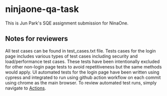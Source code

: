 # ninjaone-qa-task

This is Jun Park's SQE assignment submission for NinaOne.

## Notes for reviewers

All test cases can be found in test_cases.txt file. Tests cases for the login page includes various types of test cases including security and load/performance test cases. These tests have been intentionally excluded for other non-login page tests to avoid repetitiveness but the same methods would apply. UI automated tests for the login page have been written using cypress and integrated to run using github action workflow on each commit using chrome as the main browser. To review automated test runs, simply navigate to [Actions](https://github.com/jpark-ninjaone/ninjaone-qa-task/actions).
